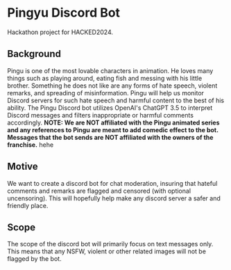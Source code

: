 ﻿# Pingyu Discord Bot
Hackathon project for HACKED2024.
## Background
Pingu is one of the most lovable characters in animation. He loves many things such as playing around, eating fish and messing with his little brother. Something he does not like are any forms of hate speech, violent remarks, and spreading of misinformation. Pingu will help us monitor Discord servers for such hate speech and harmful content to the best of his ability. The Pingu Discord bot utilizes OpenAI's ChatGPT 3.5 to interpret Discord messages and filters inappropriate or harmful comments accordingly. **NOTE: We are NOT affiliated with the Pingu animated series and any references to Pingu are meant to add comedic effect to the bot. Messages that the bot sends are NOT affiliated with the owners of the franchise.** hehe

## Motive
We want to create a discord bot for chat moderation, insuring that hateful comments and remarks are flagged and censored (with optional uncensoring). This will hopefully help make any discord server a safer and friendly place.

## Scope
The scope of the discord bot will primarily focus on text messages only. This means that any NSFW, violent or other related images will not be flagged by the bot. 
